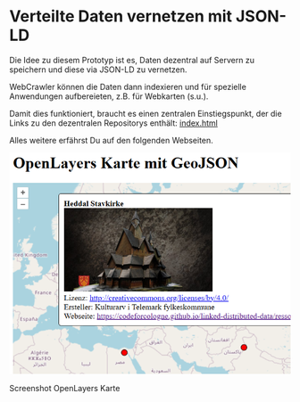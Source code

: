 # Verteilte Daten vernetzen mit JSON-LD

Die Idee zu diesem Prototyp ist es, Daten dezentral auf Servern zu speichern und diese via JSON-LD zu vernetzen. 

WebCrawler können die Daten dann indexieren und für spezielle Anwendungen aufbereieten, z.B. für Webkarten (s.u.).

Damit dies funktioniert, braucht es einen zentralen Einstiegspunkt, der die Links zu den dezentralen Repositorys enthält:
[index.html](https://codeforcologne.github.io/linked-distributed-data/)

Alles weitere erfährst Du auf den folgenden Webseiten.

![Screenshot der OL Karte](images/screenshot-ol.png)

Screenshot OpenLayers Karte